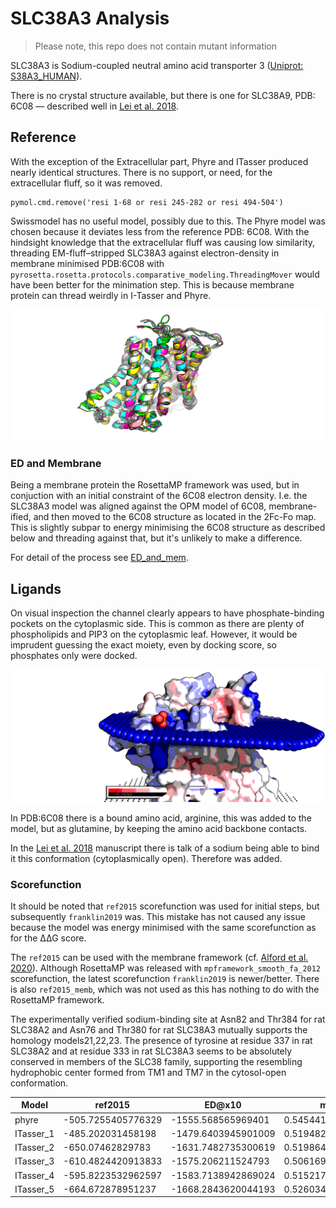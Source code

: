 # SLC38A3 Analysis

> Please note, this repo does not contain mutant information

SLC38A3 is Sodium-coupled neutral amino acid transporter 3 ([Uniprot: S38A3_HUMAN](https://www.uniprot.org/uniprot/Q99624)).

There is no crystal structure available, but there is one for SLC38A9, PDB: 6C08
— described well in [Lei et al. 2018](https://www.nature.com/articles/s41594-018-0072-2).

## Reference

With the exception of the Extracellular part, Phyre and ITasser produced nearly identical structures.
There is no support, or need, for the extracellular fluff, so it was removed.

    pymol.cmd.remove('resi 1-68 or resi 245-282 or resi 494-504')

Swissmodel has no useful model, possibly due to this.
The Phyre model was chosen because it deviates less from the reference PDB: 6C08.
With the hindsight knowledge that the extracellular fluff was causing low similarity, 
threading EM-fluff–stripped SLC38A3 against electron-density in membrane minimised PDB:6C08 
with `pyrosetta.rosetta.protocols.comparative_modeling.ThreadingMover` would have been better for the minimation step.
This is because membrane protein can thread weirdly in I-Tasser and Phyre.

![cluster](images/bundle_after_relax.png)

### ED and Membrane

Being a membrane protein the RosettaMP framework was used, but in conjuction with an initial constraint of the 6C08 electron density.
I.e. the SLC38A3 model was aligned against the OPM model of 6C08, membrane-ified, and then moved to the 6C08 structure as located in 
the 2Fc-Fo map. This is slightly subpar to energy minimising the 6C08 structure as described below and threading against that, 
but it's unlikely to make a difference.

For detail of the process see [ED_and_mem](ED_and_mem.md).

## Ligands

On visual inspection the channel clearly appears to have phosphate-binding pockets on the cytoplasmic side.
This is common as there are plenty of phospholipids and PIP3 on the cytoplasmic leaf.
However, it would be imprudent guessing the exact moiety, even by docking score, so phosphates only were docked.

![cluster](images/phospho.png)

In PDB:6C08 there is a bound amino acid, arginine, this was added to the model, but as glutamine, by keeping the amino acid backbone contacts.

In the [Lei et al. 2018](https://www.nature.com/articles/s41594-018-0072-2) manuscript there is talk of a sodium being able to bind it this conformation
(cytoplasmically open). Therefore was added.

### Scorefunction

It should be noted that `ref2015` scorefunction was used for initial steps, but subsequently `franklin2019` was.
This mistake has not caused any issue because the model was energy minimised with the same scorefunction as for the ∆∆G score.

The `ref2015` can be used with the membrane framework 
(cf. [Alford et al. 2020](https://www.sciencedirect.com/science/article/pii/S000634952030237X)).
Although RosettaMP was released with `mpframework_smooth_fa_2012` scorefunction, the latest scorefunction `franklin2019` is newer/better.
There is also `ref2015_memb`, which was not used as this has nothing to do with the RosettaMP framework.






The experimentally verified sodium-binding site at Asn82 and Thr384 for rat SLC38A2 and Asn76 and Thr380 for rat SLC38A3 mutually supports the homology models21,22,23. The presence of tyrosine at residue 337 in rat SLC38A2 and at residue 333 in rat SLC38A3 seems to be absolutely conserved in members of the SLC38 family, supporting the resembling hydrophobic center formed from TM1 and TM7 in the cytosol-open conformation. 


Model     | ref2015            | ED@x10             | match              |
---       |---                 |---                 |---                 |
phyre     | -505.7255405776329 | -1555.568565969401 | 0.5454411161702216 |
ITasser_1 | -485.202031458198  | -1479.6403945901009| 0.5194825649250043 |
ITasser_2 | -650.07462829783   | -1631.7482735300619| 0.5198648811407917 | 
ITasser_3 | -610.4824420913833 | -1575.206211524793 | 0.506169901609469  | 
ITasser_4 | -595.8223532962597 | -1583.7138942869024| 0.5152178463685878 | 
ITasser_5 | -664.672878951237  | -1668.2843620044193| 0.5260346892408705 |